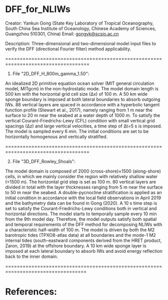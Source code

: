 # DFF_for_NLIWs

Creator: Yankun Gong (State Key Laboratory of Tropical Oceanography, South China Sea Institute of Oceanology, Chinese Academy of Sciences, Guangzhou 510301, China)
Email: gongyk@scsio.ac.cn

Description:
Three-dimensional and two-dimensional model input files to verify the DFF (directional Fourier filter) method applicability.

===================================================================================
1. File "2D_DFF_H_800m_gamma_1.50":

  An idealized 2D primitive equation ocean solver (MIT general circulation model, MITgcm) in the non-hydrostatic mode. The model domain length is 500 km with the horizontal grid cell size (∆x) of 100 m. A 50 km wide sponge boundary is imposed at both lateral boundaries to absorb outgoing IWs. 88 vertical layers are spaced in accordance with a hyperbolic tangent function profile (Stewart et al., 2017), namely ranging from 1 m near the surface to 20 m near the seabed at a water depth of 1000 m. To satisfy the vertical Courant-Friedrichs-Lewy (CFL) condition with small vertical grid spacings (∆z) and large vertical velocities, a time step of ∆t=5 s is imposed. The model is sampled every 6 min. The initial conditions are set to be horizontally homogenous and vertically stratified.

===================================================================================

2. File "3D_DFF_Rowley_Shoals":

  The model domain is composed of 2000 (cross-shore)×1500 (along-shore) cells, in which we mainly consider the region with relatively shallow water (<1500 m). The horizontal grid step is set as 100 m. 80 vertical layers are divided in total with the layer thicknesses ranging from 5 m near the surface to 50 m near the seabed. A double-pycnocline stratification is applied as an initial condition in accordance with the local field observations in April 2019 and the bathymetry data can be found in Gong (2020). A 10 s time step is set to satisfy the Courant-Friedrichs-Lewy conditions both in vertical and horizontal directions. The model starts to temporally sample every 10 min from the 9th model day. Therefore, the model outputs satisfy both spatial and temporal requirements of the DFF method for decomposing NLIWs with a characteristic half-width of 100 m. The model is driven by both the M2 barotropic tides (TPXO8-atlas data) at all boundaries and the mode-1 M2 internal tides (south-eastward components derived from the HRET product, Zaron, 2019) at the offshore boundary. A 10 km wide sponge layer is imposed at each lateral boundary to absorb IWs and avoid energy reflection back to the inner domain.
  
==================================================================================

# References:
